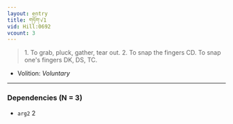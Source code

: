 ```yaml
---
layout: entry
title: གཏོག་√1
vid: Hill:0692
vcount: 3
---
```

> 1\. To grab, pluck, gather, tear out\. 2\. To snap the fingers CD\. To snap one's fingers DK, DS, TC\.

* Volition: _Voluntary_

---

### Dependencies (N = 3)
* `arg2` 2
